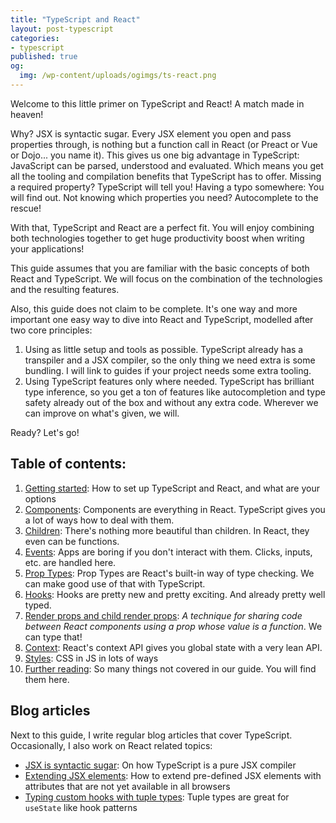 ```yaml
---
title: "TypeScript and React"
layout: post-typescript
categories:
- typescript
published: true
og:
  img: /wp-content/uploads/ogimgs/ts-react.png
---
```


Welcome to this little primer on TypeScript and React! A match made in heaven!

Why? JSX is syntactic sugar. Every JSX element you open and pass properties through, is nothing but a function 
call  in React (or Preact or Vue or Dojo... you name it). This gives us one big advantage in TypeScript: 
JavaScript can be parsed, understood and evaluated. Which means you get all the tooling and compilation
benefits that TypeScript has to offer. Missing a required property? TypeScript will tell you! Having a
typo somewhere: You will find out. Not knowing which properties you need? Autocomplete to the rescue!

With that, TypeScript and React are a perfect fit. You will enjoy combining both technologies together
to get huge productivity boost when writing your applications!

This guide assumes that you are familiar with the basic concepts of both React and TypeScript. 
We will focus on the combination of the technologies and the resulting features.

Also, this guide does not claim to be complete. It's one way and more important one easy way to
dive into React and TypeScript, modelled after two core principles:

1. Using as little setup and tools as possible. TypeScript already has a transpiler and a JSX compiler, so the only thing we need extra is some bundling. I will link to guides if your project needs some extra tooling.
2. Using TypeScript features only where needed. TypeScript has brilliant type inference, so you get
a ton of features like autocompletion and type safety already out of the box and without any extra code. Wherever we can improve on what's given,
we will.

Ready? Let's go!

## Table of contents:

1. [Getting started](./getting-started/): How to set up TypeScript and React, and what are your options
2. [Components](./components/): Components are everything in React. TypeScript gives you a lot of ways how to deal with them.
3. [Children](./children/): There's nothing more beautiful than children. In React, they even can be functions.
4. [Events](./events/): Apps are boring if you don't interact with them. Clicks, inputs, etc. are handled here.
5. [Prop Types](./prop-types/): Prop Types are React's built-in way of type checking. We can make good use of that with TypeScript.
6. [Hooks](./hooks/): Hooks are pretty new and pretty exciting. And already pretty well typed.
7. [Render props and child render props](./render-props/): *A technique for sharing code between React components using a prop whose value is a function*. We can type that!
8. [Context](./context/): React's context API gives you global state with a very lean API.
9. [Styles](./styles/): CSS in JS in lots of ways
10. [Further reading](./further-reading/): So many things not covered in our guide. You will find them here.

## Blog articles

Next to this guide, I write regular blog articles that cover TypeScript. Occasionally, I also work on React related topics:

- [JSX is syntactic sugar](/jsx-syntactic-sugar/): On how TypeScript is a pure JSX compiler
- [Extending JSX elements](/typescript-react-extending-jsx-elements/): How to extend pre-defined JSX elements with attributes that are not yet available in all browsers
- [Typing custom hooks with tuple types](/typescript-react-typeing-custom-hooks/): Tuple types are great for `useState` like hook patterns

